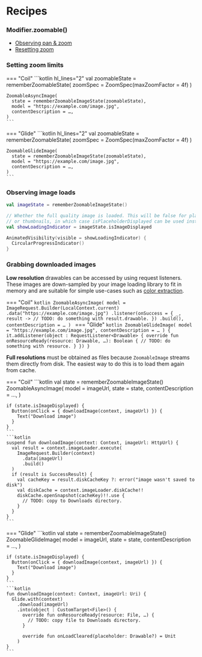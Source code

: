 # Recipes

### Modifier.zoomable()
- [Observing pan & zoom](../zoomable/recipes.md#observing-pan-zoom)
- [Resetting zoom](../zoomable/recipes.md#resetting-zoom)

### Setting zoom limits

=== "Coil"
    ```kotlin hl_lines="2"
    val zoomableState = rememberZoomableState(
      zoomSpec = ZoomSpec(maxZoomFactor = 4f)
    )
    
    ZoomableAsyncImage(
      state = rememberZoomableImageState(zoomableState),
      model = "https://example.com/image.jpg",
      contentDescription = …,
    )
    ```
=== "Glide"
    ```kotlin hl_lines="2"
    val zoomableState = rememberZoomableState(
      zoomSpec = ZoomSpec(maxZoomFactor = 4f)
    )
    
    ZoomableGlideImage(
      state = rememberZoomableImageState(zoomableState),
      model = "https://example.com/image.jpg",
      contentDescription = …,
    )
    ```

### Observing image loads

```kotlin
val imageState = rememberZoomableImageState()

// Whether the full quality image is loaded. This will be false for placeholders
// or thumbnails, in which case isPlaceholderDisplayed can be used instead.
val showLoadingIndicator = imageState.isImageDisplayed

AnimatedVisibility(visible = showLoadingIndicator) {
  CircularProgressIndicator()    
}
```

### Grabbing downloaded images

**Low resolution** drawables can be accessed by using request listeners. These images are down-sampled by your image loading library to fit in memory and are suitable for simple use-cases such as [color extraction](https://developer.android.com/training/material/palette-colors).

=== "Coil"
    ```kotlin
    ZoomableAsyncImage(
      model = ImageRequest.Builder(LocalContext.current)
        .data("https://example.com/image.jpg")
        .listener(onSuccess = { _, result ->
          // TODO: do something with result.drawable.
        })
        .build(),
      contentDescription = …
    )
    ```
=== "Glide"
    ```kotlin
    ZoomableGlideImage(
      model = "https://example.com/image.jpg",
      contentDescription = …
    ) {
      it.addListener(object : RequestListener<Drawable> {
        override fun onResourceReady(resource: Drawable, …): Boolean {
          // TODO: do something with resource.
        }
      })
    }
    ```

**Full resolutions** must be obtained as files because `ZoomableImage` streams them directly from disk. The easiest way to do this is to load them again from cache.

=== "Coil"
    ```kotlin
    val state = rememberZoomableImageState()
    ZoomableAsyncImage(
      model = imageUrl,
      state = state,
      contentDescription = …,
    )

    if (state.isImageDisplayed) {
      Button(onClick = { downloadImage(context, imageUrl) }) {
        Text("Download image")
      }
    }
    ```
    ```kotlin
    suspend fun downloadImage(context: Context, imageUrl: HttpUrl) {
      val result = context.imageLoader.execute(
        ImageRequest.Builder(context)
          .data(imageUrl)
          .build()
      )
      if (result is SuccessResult) {
        val cacheKey = result.diskCacheKey ?: error("image wasn't saved to disk")
        val diskCache = context.imageLoader.diskCache!!
        diskCache.openSnapshot(cacheKey)!!.use { 
          // TODO: copy to Downloads directory.           
        }
      }
    }
    ```
=== "Glide"
    ```kotlin
    val state = rememberZoomableImageState()
    ZoomableGlideImage(
      model = imageUrl,
      state = state,
      contentDescription = …,
    )

    if (state.isImageDisplayed) {
      Button(onClick = { downloadImage(context, imageUrl) }) {
        Text("Download image")
      }
    }
    ```
    ```kotlin
    fun downloadImage(context: Context, imageUrl: Uri) {
      Glide.with(context)
        .download(imageUrl)
        .into(object : CustomTarget<File>() {
          override fun onResourceReady(resource: File, …) {
            // TODO: copy file to Downloads directory.
          }
          
          override fun onLoadCleared(placeholder: Drawable?) = Unit
        )
    }
    ```
